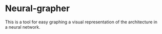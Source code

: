 # Neural-grapher

This is a tool for easy graphing a visual representation of the architecture in a neural network. 
